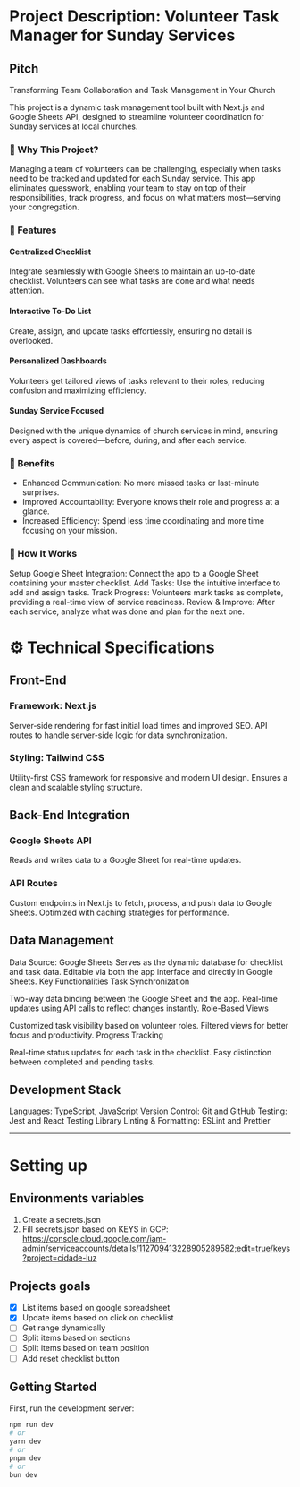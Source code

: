 
# Project Description: Volunteer Task Manager for Sunday Services

## Pitch
Transforming Team Collaboration and Task Management in Your Church

This project is a dynamic task management tool built with Next.js and Google Sheets API, designed to streamline volunteer coordination for Sunday services at local churches.

### 🚀 Why This Project?
Managing a team of volunteers can be challenging, especially when tasks need to be tracked and updated for each Sunday service. This app eliminates guesswork, enabling your team to stay on top of their responsibilities, track progress, and focus on what matters most—serving your congregation.

### 🌟 Features
#### Centralized Checklist
Integrate seamlessly with Google Sheets to maintain an up-to-date checklist. Volunteers can see what tasks are done and what needs attention.

#### Interactive To-Do List
Create, assign, and update tasks effortlessly, ensuring no detail is overlooked.

#### Personalized Dashboards
Volunteers get tailored views of tasks relevant to their roles, reducing confusion and maximizing efficiency.

#### Sunday Service Focused
Designed with the unique dynamics of church services in mind, ensuring every aspect is covered—before, during, and after each service.

### 🎯 Benefits
- Enhanced Communication: No more missed tasks or last-minute surprises.
- Improved Accountability: Everyone knows their role and progress at a glance.
- Increased Efficiency: Spend less time coordinating and more time focusing on your mission.

### 📖 How It Works
Setup Google Sheet Integration: Connect the app to a Google Sheet containing your master checklist.
Add Tasks: Use the intuitive interface to add and assign tasks.
Track Progress: Volunteers mark tasks as complete, providing a real-time view of service readiness.
Review & Improve: After each service, analyze what was done and plan for the next one.

# ⚙️ Technical Specifications
## Front-End

### Framework: Next.js
Server-side rendering for fast initial load times and improved SEO.
API routes to handle server-side logic for data synchronization.

### Styling: Tailwind CSS
Utility-first CSS framework for responsive and modern UI design.
Ensures a clean and scalable styling structure.

## Back-End Integration
### Google Sheets API
Reads and writes data to a Google Sheet for real-time updates.

### API Routes
Custom endpoints in Next.js to fetch, process, and push data to Google Sheets.
Optimized with caching strategies for performance.

## Data Management
Data Source: Google Sheets
Serves as the dynamic database for checklist and task data.
Editable via both the app interface and directly in Google Sheets.
Key Functionalities
Task Synchronization

Two-way data binding between the Google Sheet and the app.
Real-time updates using API calls to reflect changes instantly.
Role-Based Views

Customized task visibility based on volunteer roles.
Filtered views for better focus and productivity.
Progress Tracking

Real-time status updates for each task in the checklist.
Easy distinction between completed and pending tasks.

## Development Stack
Languages: TypeScript, JavaScript
Version Control: Git and GitHub
Testing: Jest and React Testing Library
Linting & Formatting: ESLint and Prettier

--- 

# Setting up

## Environments variables
1. Create a secrets.json
2. Fill secrets.json based on KEYS in GCP: https://console.cloud.google.com/iam-admin/serviceaccounts/details/112709413228905289582;edit=true/keys?project=cidade-luz
## Projects goals
- [x] List items based on google spreadsheet
- [x] Update items based on click on checklist
- [ ] Get range dynamically
- [ ] Split items based on sections
- [ ] Split items based on team position
- [ ] Add reset checklist button

## Getting Started

First, run the development server:

```bash
npm run dev
# or
yarn dev
# or
pnpm dev
# or
bun dev
```